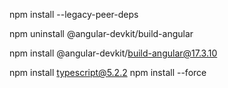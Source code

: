 npm install --legacy-peer-deps

npm uninstall @angular-devkit/build-angular

npm install @angular-devkit/build-angular@17.3.10

npm install typescript@5.2.2
npm install --force
